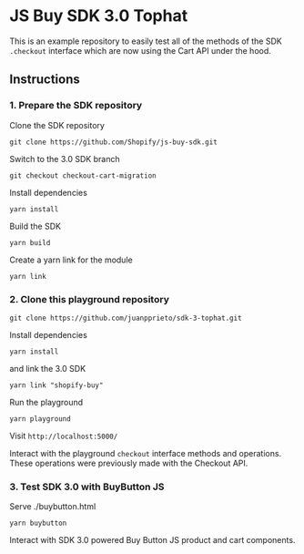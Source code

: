 # JS Buy SDK 3.0 Tophat

This is an example repository to easily test all of the methods of the SDK `.checkout` interface which are now using the Cart API under the hood.

## Instructions

### 1. Prepare the SDK repository

Clone the SDK repository

```git clone https://github.com/Shopify/js-buy-sdk.git```

Switch to the 3.0 SDK branch

```git checkout checkout-cart-migration```

Install dependencies

```yarn install```

Build the SDK

```yarn build```

Create a yarn link for the module

```yarn link```

### 2. Clone this playground repository

```git clone https://github.com/juanpprieto/sdk-3-tophat.git```

Install dependencies

```yarn install```

and link the 3.0 SDK

```yarn link "shopify-buy"```

Run the playground

```yarn playground```

Visit `http://localhost:5000/`

Interact with the playground `checkout` interface methods and operations. These operations were previously made with the Checkout API.


### 3. Test SDK 3.0 with BuyButton JS

Serve ./buybutton.html

```yarn buybutton```

Interact with SDK 3.0 powered Buy Button JS product and cart components. 

